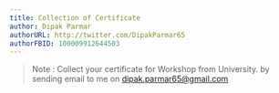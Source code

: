 ```yaml
---
title: Collection of Certificate
author: Dipak Parmar
authorURL: http://twitter.com/DipakParmar65
authorFBID: 100009912644503
---
```


> Note : Collect your certificate for Workshop from University. by sending email to me on [dipak.parmar65@gmail.com](mailto:dipak.parmar65@gmail.com)